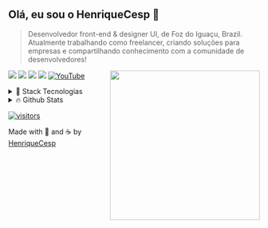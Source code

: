 ## Olá, eu sou o HenriqueCesp 👾

> Desenvolvedor front-end & designer UI, de Foz do Iguaçu, Brazil. Atualmente trabalhando como freelancer, criando soluções para empresas e compartilhando conhecimento com a comunidade de desenvolvedores!

<img width="300" src="https://lh4.googleusercontent.com/-xdGTklY01qA/UiF8b20d2-I/AAAAAAAAdKM/5yw8RNCw3TM/w400-h300-no/cafe-quentinho.gif" align="right">

<p>
 <a href="https://linkedin.com/in/henriquecesp"><img src="https://img.shields.io/badge/-HenriqueCesp-0077B5?style=flat&logo=Linkedin&logoColor=white"/></a>
 <a href="mailto:henriquecesps4@gmail.com"><img src="https://img.shields.io/badge/-henriquecesps4@gmail.com-D14836?style=flat&logo=Gmail&logoColor=white"/></a>
 <a href="https://instagram.com/cesphenrique"><img src="https://img.shields.io/badge/-@cesphenrique-E4405F?style=flat&logo=Instagram&logoColor=white"/></a>
 <a href="https://dev.to/henriquecesp"><img src="https://img.shields.io/badge/-henriquecesp-0D1117?style=flat&logo=dev.to&logoColor=white"/></a>
 <a href="https://www.youtube.com/channel/UCokKk0O5EhS9hRcTNm__bYg"><img src='https://img.shields.io/badge/-@CespDev-FF0000?style=flat&logo=Youtube&logoColor=white'  alt='YouTube'/></a>
</p>

<details>
<summary>🚀 Stack Tecnologias</summary>

![React](https://img.shields.io/badge/-React-0D1117?style=flat&logo=react)&nbsp;
![NextJs](https://img.shields.io/badge/-Next.js-0D1117?style=flat&logo=next.js)&nbsp;
![TypeScript](https://img.shields.io/badge/-TypeScript-0D1117?style=flat&logo=TypeScript)&nbsp;
![GraphQL](https://img.shields.io/badge/-GraphQL-0D1117?style=flat&logo=graphql)&nbsp;
![Apollo GraphQL](https://img.shields.io/badge/-Apollo%20GraphQL-0D1117?style=flat&logo=graphql)&nbsp;
![MaterialUI](https://img.shields.io/badge/-Material%20UI-0D1117?style=flat&logo=material-ui)&nbsp;
![Figma](https://img.shields.io/badge/-Figma-0D1117?style=flat&logo=figma)&nbsp;
![JavaScript](https://img.shields.io/badge/-JavaScript-0D1117?style=flat&logo=javascript)&nbsp;
![Java](https://img.shields.io/badge/-Java-0D1117?style=flat&logo=Java&logoColor=FFA518)&nbsp;
![Node.js](https://img.shields.io/badge/-Node.js-0D1117?style=flat&logo=node.js)&nbsp;
![HTML](https://img.shields.io/badge/-HTML-0D1117?style=flat&logo=HTML5)&nbsp;
![CSS](https://img.shields.io/badge/-CSS-0D1117?style=flat&logo=CSS3&logoColor=1572B6)&nbsp;
![Git](https://img.shields.io/badge/-Git-0D1117?style=flat&logo=git)&nbsp;
![GitHub](https://img.shields.io/badge/-GitHub-0D1117?style=flat&logo=github)&nbsp;
![Markdown](https://img.shields.io/badge/-Markdown-0D1117?style=flat&logo=markdown)\
![Visual Studio Code](https://img.shields.io/badge/-Visual%20Studio%20Code-0D1117?style=flat&logo=visual-studio-code&logoColor=007ACC)&nbsp;
![Photoshop](https://img.shields.io/badge/-Photoshop-0D1117?style=flat&logo=adobe-photoshop)&nbsp;
 </p>
</details>

<details>
 <summary>🔥 Github Stats</summary>
 <p>
  <a href="https://github.com/henriquecesp">
    <img src="https://github-readme-stats.vercel.app/api?username=henriquecesp&show_icons=true&theme=dracula&locale=en&include_all_commits=true&count_private=true" alt="henriquecesp" />
  </a>
  <a href="https://github.com/henriquecesp">
     <img src="https://github-readme-streak-stats.herokuapp.com/?user=henriquecesp&theme=dracula" alt="henriquecesp" />
  </a>
</p>
</details>

[![visitors](https://visitor-badge.laobi.icu/badge?page_id=henriquecesp.visitor-badge)](https://github.com/henriquecesp)

<p>Made with 🖤 and ☕ by <a href="https://github.com/henriquecesp/">HenriqueCesp</a></p>
